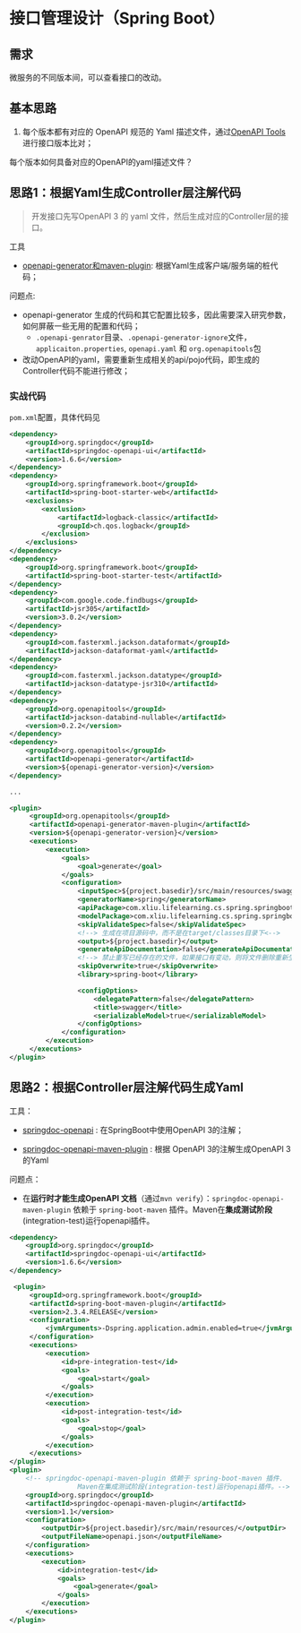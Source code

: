 # 接口管理设计（Spring Boot）

## 需求

微服务的不同版本间，可以查看接口的改动。



## 基本思路

1. 每个版本都有对应的 OpenAPI 规范的 Yaml 描述文件，通过[OpenAPI Tools](https://github.com/OpenAPITools/openapi-diff)进行接口版本比对；

每个版本如何具备对应的OpenAPI的yaml描述文件？

## 思路1：根据Yaml生成Controller层注解代码

> 开发接口先写OpenAPI 3 的 yaml 文件，然后生成对应的Controller层的接口。

工具

- [openapi-generator和maven-plugin](https://github.com/OpenAPITools/openapi-generator): 根据Yaml生成客户端/服务端的桩代码；

问题点:

- openapi-generator 生成的代码和其它配置比较多，因此需要深入研究参数，如何屏蔽一些无用的配置和代码；
  - `.openapi-genrator`目录、`.openapi-generator-ignore`文件，`applicaiton.properties`, `openapi.yaml` 和 `org.openapitools`包
- 改动OpenAPI的yaml，需要重新生成相关的api/pojo代码，即生成的Controller代码不能进行修改；

### 实战代码

`pom.xml`配置，具体代码见 []()

```xml
<dependency>
    <groupId>org.springdoc</groupId>
    <artifactId>springdoc-openapi-ui</artifactId>
    <version>1.6.6</version>
</dependency>
<dependency>
    <groupId>org.springframework.boot</groupId>
    <artifactId>spring-boot-starter-web</artifactId>
    <exclusions>
        <exclusion>
            <artifactId>logback-classic</artifactId>
            <groupId>ch.qos.logback</groupId>
        </exclusion>
    </exclusions>
</dependency>
<dependency>
    <groupId>org.springframework.boot</groupId>
    <artifactId>spring-boot-starter-test</artifactId>
</dependency>
<dependency>
    <groupId>com.google.code.findbugs</groupId>
    <artifactId>jsr305</artifactId>
    <version>3.0.2</version>
</dependency>
<dependency>
    <groupId>com.fasterxml.jackson.dataformat</groupId>
    <artifactId>jackson-dataformat-yaml</artifactId>
</dependency>
<dependency>
    <groupId>com.fasterxml.jackson.datatype</groupId>
    <artifactId>jackson-datatype-jsr310</artifactId>
</dependency>
<dependency>
    <groupId>org.openapitools</groupId>
    <artifactId>jackson-databind-nullable</artifactId>
    <version>0.2.2</version>
</dependency>
<dependency>
    <groupId>org.openapitools</groupId>
    <artifactId>openapi-generator</artifactId>
    <version>${openapi-generator-version}</version>
</dependency> 

... 

<plugin>
     <groupId>org.openapitools</groupId>
     <artifactId>openapi-generator-maven-plugin</artifactId>
     <version>${openapi-generator-version}</version>
     <executions>
         <execution>
             <goals>
                 <goal>generate</goal>
             </goals>
             <configuration>
                 <inputSpec>${project.basedir}/src/main/resources/swagger/petastore.yaml</inputSpec>
                 <generatorName>spring</generatorName>
                 <apiPackage>com.xliu.lifelearning.cs.spring.springbootopenapigenerator.api</apiPackage>
                 <modelPackage>com.xliu.lifelearning.cs.spring.springbootopenapigenerator.pojo</modelPackage>
                 <skipValidateSpec>false</skipValidateSpec>
                 <!--> 生成在项目源码中，而不是在target/classes目录下<-->
                 <output>${project.basedir}</output>
                 <generateApiDocumentation>false</generateApiDocumentation>
                 <!--> 禁止重写已经存在的文件，如果接口有变动，则将文件删除重新生成<-->
                 <skipOverwrite>true</skipOverwrite>
                 <library>spring-boot</library>

                 <configOptions>
                     <delegatePattern>false</delegatePattern>
                     <title>swagger</title>
                     <serializableModel>true</serializableModel>
                 </configOptions>
             </configuration>
         </execution>
     </executions>
</plugin>
```



## **思路2：根据Controller**层注解代码生成Yaml

工具：

- [springdoc-openapi](https://github.com/springdoc/springdoc-openapi) : 在SpringBoot中使用OpenAPI 3的注解；

- [springdoc-openapi-maven-plugin](https://github.com/springdoc/springdoc-openapi-maven-plugin) : 根据 OpenAPI 3的注解生成OpenAPI 3的Yaml

问题点：

- 在**运行时才能生成OpenAPI 文档**（通过`mvn verify`）：`springdoc-openapi-maven-plugin` 依赖于 `spring-boot-maven` 插件。Maven在**集成测试阶段**(integration-test)运行openapi插件。

```xml
<dependency>
    <groupId>org.springdoc</groupId>
    <artifactId>springdoc-openapi-ui</artifactId>
    <version>1.6.6</version>
</dependency>

 <plugin>
     <groupId>org.springframework.boot</groupId>
     <artifactId>spring-boot-maven-plugin</artifactId>
     <version>2.3.4.RELEASE</version>
     <configuration>
         <jvmArguments>-Dspring.application.admin.enabled=true</jvmArguments>
     </configuration>
     <executions>
         <execution>
             <id>pre-integration-test</id>
             <goals>
                 <goal>start</goal>
             </goals>
         </execution>
         <execution>
             <id>post-integration-test</id>
             <goals>
                 <goal>stop</goal>
             </goals>
         </execution>
     </executions>
</plugin>
<plugin>
    <!-- springdoc-openapi-maven-plugin 依赖于 spring-boot-maven 插件.
                 Maven在集成测试阶段(integration-test)运行openapi插件。-->
    <groupId>org.springdoc</groupId>
    <artifactId>springdoc-openapi-maven-plugin</artifactId>
    <version>1.1</version>
    <configuration>
        <outputDir>${project.basedir}/src/main/resources/</outputDir>
        <outputFileName>openapi.json</outputFileName>
    </configuration>
    <executions>
        <execution>
            <id>integration-test</id>
            <goals>
                <goal>generate</goal>
            </goals>
        </execution>
    </executions>
</plugin>
```



